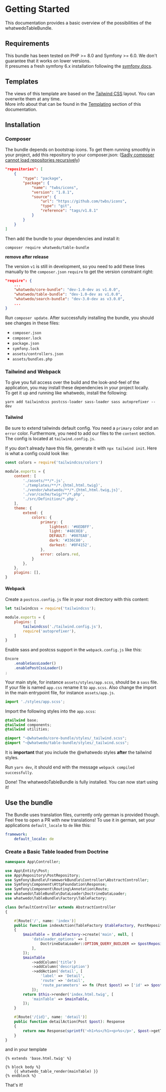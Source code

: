 # Getting Started

This documentation provides a basic overview of the possibilities of the whatwedoTableBundle. 

## Requirements

This bundle has been tested on PHP >= 8.0 and Symfony >= 6.0.
We don't guarantee that it works on lower versions.  
It presumes a fresh symfony 6.x installation following the [symfony docs](https://symfony.com/doc/current/setup.html).

## Templates

The views of this template are based on the [Tailwind CSS](https://tailwindcss.com/) layout.
You can overwrite them at any time.  
More info about that can be found in the [Templating](templating.md) section of this documentation.

## Installation

### Composer

The bundle depends on bootstrap icons. To get them running smoothly in your project,
add this repository to your composer.json: ([Sadly composer cannot load repositories recursively](https://getcomposer.org/doc/faqs/why-cant-composer-load-repositories-recursively.md))
```json
"repositories": [
    {
        "type": "package",
        "package": {
            "name": "twbs/icons",
            "version": "1.8.1",
            "source": {
                "url": "https://github.com/twbs/icons",
                "type": "git",
                "reference": "tags/v1.8.1"
            }
        }
    }
]
```
Then add the bundle to your dependencies and install it:
```shell
composer require whatwedo/table-bundle
```
**remove after release**

The version `v1` is still in development,
so you need to add these lines manually to the `composer.json` `require` to get the version constraint right:
```json
"require": {
    ...
    "whatwedo/core-bundle": "dev-1.0-dev as v1.0.0",
    "whatwedo/table-bundle": "dev-1.0-dev as v1.0.0",
    "whatwedo/search-bundle": "dev-3.0-dev as v3.0.0",
    ...
}
```
Run `composer update`.
After successfully installing the bundle, you should see changes in these files:
- `composer.json`
- `composer.lock`
- `package.json`
- `symfony.lock`
- `assets/controllers.json`
- `assets/bundles.php`
 

### Tailwind and Webpack

To give you full access over the build and the look-and-feel of the application, you may install these dependencies in your project locally.  
To get it up and running like whatwedo, install the following:
```shell
yarn add tailwindcss postcss-loader sass-loader sass autoprefixer --dev
```

#### Tailwind

Be sure to extend tailwinds default config. You need a `primary` color and an `error` color.
Furthermore, you need to add our files to the `content` section. 
The config is located at `tailwind.config.js`.

If you don't already have this file, generate it with `npx tailwind init`. Here is what a config could look like:
````js
const colors = require('tailwindcss/colors')

module.exports = {
    content: [
        './assets/**/*.js',
        './templates/**/*.{html,html.twig}',
        './vendor/whatwedo/**/*.{html,html.twig,js}',
        './var/cache/twig/**/*.php',
        './src/Definition/*.php',
    ],
    theme: {
        extend: {
            colors: {
                primary: {
                    lightest: '#6EDBFF',
                    light: '#48C0E8',
                    DEFAULT: '#007EA8',
                    dark: '#336C80',
                    darkest: '#0F4152',
                },
                error: colors.red,
            }
        },
    },
    plugins: [],
}

````

#### Webpack

Create a `postcss.config.js` file in your root directory with this content:
```js
let tailwindcss = require('tailwindcss');

module.exports = {
    plugins: [
        tailwindcss('./tailwind.config.js'),
        require('autoprefixer'),
    ]
}
```
Enable sass and postcss support in the `webpack.config.js` like this:
```js
Encore
    .enableSassLoader()
    .enablePostCssLoader()
;
```
Your main style, for instance `assets/styles/app.scss`, should be a `sass` file.
If your file is named `app.css` rename it to `app.scss`. Also change the import in the main entrypoint file, for instance `assets/app.js`.
```js
import './styles/app.scss';
```

Import the following styles into the `app.scss`:
```scss
@tailwind base;
@tailwind components;
@tailwind utilities;

@import "~@whatwedo/core-bundle/styles/_tailwind.scss";
@import "~@whatwedo/table-bundle/styles/_tailwind.scss";
```
It is **important** that you include the @whatwedo styles **after** the tailwind styles.

Run `yarn dev`, it should end with the message `webpack compiled successfully`.

Done! The whatwedoTableBundle is fully installed. You can now start using it!




## Use the bundle

The Bundle uses translation files, currently only german is provided though. Feel free to open a PR with new translations!
To use it in german, set your applications `default_locale` to `de` like this:
```yaml
framework:
    default_locale: de
```

### Create a Basic Table loaded from Doctrine

```php
namespace App\Controller;

use App\Entity\Post;
use App\Repository\PostRepository;
use Symfony\Bundle\FrameworkBundle\Controller\AbstractController;
use Symfony\Component\HttpFoundation\Response;
use Symfony\Component\Routing\Annotation\Route;
use whatwedo\TableBundle\DataLoader\DoctrineDataLoader;
use whatwedo\TableBundle\Factory\TableFactory;

class DefaultController extends AbstractController
{

    #[Route('/', name: 'index')]
    public function indexAction(TableFactory $tableFactory, PostRepository $postRepository): Response
    {
        $mainTable = $tableFactory->create('main', null, [
            'dataloader_options' => [
                DoctrineDataLoader::OPTION_QUERY_BUILDER => $postRepository->createQueryBuilder('post'),
            ],
        ]);
        $mainTable
            ->addColumn('title')
            ->addColumn('description')
            ->addAction('detail', [
                'label' => 'Detail',
                'route' => 'detail',
                'route_parameters' => fn (Post $post) => ['id' => $post->getId()],
            ]);
        return $this->render('index.html.twig', [
            'mainTable' => $mainTable,
        ]);
    }

    #[Route('/{id}', name: 'detail')]
    public function detailAction(Post $post): Response
    {
        return new Response(sprintf('<h1>%s</h1><p>%s</p>', $post->getTitle(), $post->getDescription()));
    }
}
```

and in your template

```twig
{% extends 'base.html.twig' %}

{% block body %}
    {{ whatwedo_table_render(mainTable) }}
{% endblock %}
```

That's it!
